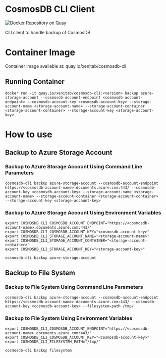 # CosmosDB CLI Client

[![Docker Repository on Quay](https://quay.io/repository/xenitab/cosmosdb-cli/status "Docker Repository on Quay")](https://quay.io/repository/xenitab/cosmosdb-cli)

CLI client to handle backup of CosmosDB.

# Container Image

Container image available at: quay.io/xenitab/cosmosdb-cli

## Running Container

```shell
docker run -it quay.io/xenitab/cosmosdb-cli:<version> backup azure-storage-account --cosmosdb-account-endpoint <cosmosdb-account-endpoint> --cosmosdb-account-key <cosmosdb-account-key> --storage-account-name <storage-account-name> --storage-account-container <storage-account-container> --storage-account-key <storage-account-key>
```

# How to use

## Backup to Azure Storage Account

### Backup to Azure Storage Account Using Command Line Parameters

```shell
cosmosdb-cli backup azure-storage-account --cosmosdb-account-endpoint https://<cosmosdb-account-name>.documents.azure.com:443/ --cosmosdb-account-key <cosmosdb-account-key> --storage-account-name <storage-account-name> --storage-account-container <storage-account-container> --storage-account-key <storage-account-key>
```

### Backup to Azure Storage Account Using Environment Variables

```shell
export COSMOSDB_CLI_COSMOSDB_ACCOUNT_ENDPOINT="https://<cosmosdb-account-name>.documents.azure.com:443/"
export COSMOSDB_CLI_COSMOSDB_ACCOUNT_KEY="<cosmosdb-account-key>"
export COSMOSDB_CLI_STORAGE_ACCOUNT_NAME="<storage-account-name>"
export COSMOSDB_CLI_STORAGE_ACCOUNT_CONTAINER="<storage-account-container>"
export COSMOSDB_CLI_STORAGE_ACCOUNT_KEY="<storage-account-key>"

cosmosdb-cli backup azure-storage-account
```

## Backup to File System

### Backup to File System Using Command Line Parameters

```shell
cosmosdb-cli backup azure-storage-account --cosmosdb-account-endpoint https://<cosmosdb-account-name>.documents.azure.com:443/ --cosmosdb-account-key <cosmosdb-account-key> --filesystem-path /tmp/
```

### Backup to File System Using Environment Variables

```shell
export COSMOSDB_CLI_COSMOSDB_ACCOUNT_ENDPOINT="https://<cosmosdb-account-name>.documents.azure.com:443/"
export COSMOSDB_CLI_COSMOSDB_ACCOUNT_KEY="<cosmosdb-account-key>"
export COSMOSDB_CLI_FILESYSTEM_PATH="/tmp/"

cosmosdb-cli backup filesystem
```
